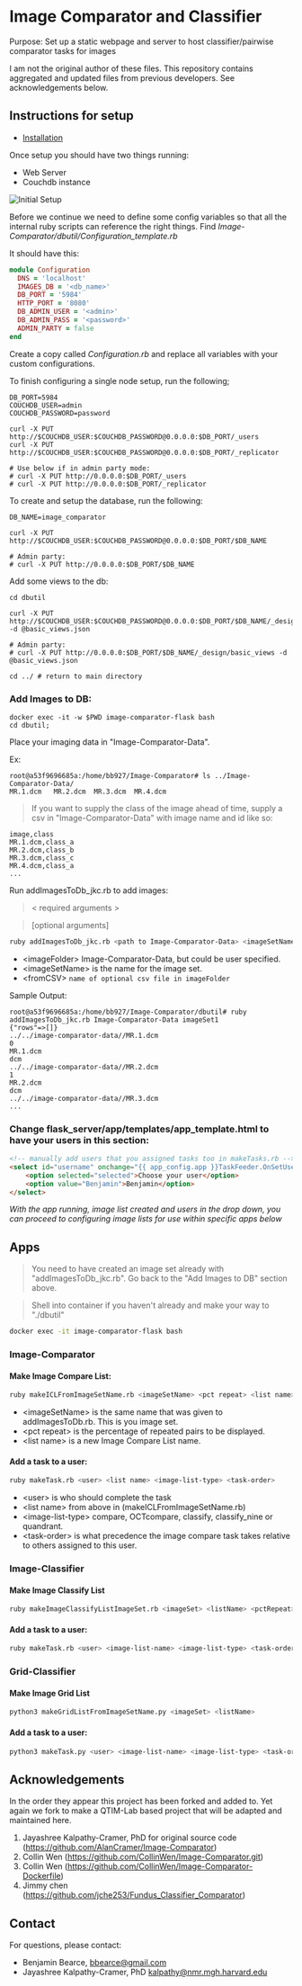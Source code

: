 # Image Comparator and Classifier

Purpose: Set up a static webpage and server to host classifier/pairwise comparator tasks for images 

I am not the original author of these files. This repository contains aggregated and updated files from previous developers. See acknowledgements below.


## Instructions for setup

* [Installation](https://github.com/QTIM-Lab/Image-Comparator/tree/master/Image-Comparator-Dockerfiles)

Once setup you should have two things running:
* Web Server
* Couchdb instance

![Initial Setup](./readme_images/initial_setup.jpg)


Before we continue we need to define some config variables so that all the internal ruby scripts can reference the right things. Find *Image-Comparator/dbutil/Configuration_template.rb*

It should have this:

```ruby
module Configuration
  DNS = 'localhost'
  IMAGES_DB = '<db_name>'
  DB_PORT = '5984'
  HTTP_PORT = '8080'
  DB_ADMIN_USER = '<admin>'
  DB_ADMIN_PASS = '<password>'
  ADMIN_PARTY = false
end
```

Create a copy called *Configuration.rb* and replace all variables with your custom configurations.


To finish configuring a single node setup, run the following;
```
DB_PORT=5984
COUCHDB_USER=admin
COUCHDB_PASSWORD=password

curl -X PUT http://$COUCHDB_USER:$COUCHDB_PASSWORD@0.0.0.0:$DB_PORT/_users
curl -X PUT http://$COUCHDB_USER:$COUCHDB_PASSWORD@0.0.0.0:$DB_PORT/_replicator

# Use below if in admin party mode:
# curl -X PUT http://0.0.0.0:$DB_PORT/_users
# curl -X PUT http://0.0.0.0:$DB_PORT/_replicator
```

To create and setup the database, run the following:
```
DB_NAME=image_comparator 

curl -X PUT http://$COUCHDB_USER:$COUCHDB_PASSWORD@0.0.0.0:$DB_PORT/$DB_NAME

# Admin party:
# curl -X PUT http://0.0.0.0:$DB_PORT/$DB_NAME
```

Add some views to the db:
```
cd dbutil

curl -X PUT http://$COUCHDB_USER:$COUCHDB_PASSWORD@0.0.0.0:$DB_PORT/$DB_NAME/_design/basic_views -d @basic_views.json

# Admin party:
# curl -X PUT http://0.0.0.0:$DB_PORT/$DB_NAME/_design/basic_views -d @basic_views.json

cd ../ # return to main directory
```

### Add Images to DB:

```
docker exec -it -w $PWD image-comparator-flask bash
cd dbutil;
```

Place your imaging data in "Image-Comparator-Data". 

Ex:
```
root@a53f9696685a:/home/bb927/Image-Comparator# ls ../Image-Comparator-Data/
MR.1.dcm   MR.2.dcm  MR.3.dcm  MR.4.dcm
```


> If you want to supply the class of the image ahead of time, supply a csv in "Image-Comparator-Data" with image name and id like so:
```
image,class
MR.1.dcm,class_a
MR.2.dcm,class_b
MR.3.dcm,class_c
MR.4.dcm,class_a
...
```

Run addImagesToDb_jkc.rb to add images:

> < required arguments >

> [optional arguments]
```bash
ruby addImagesToDb_jkc.rb <path to Image-Comparator-Data> <imageSetName> [<fromCSV>]
```

* \<imageFolder> Image-Comparator-Data, but could be user specified.  
* \<imageSetName> is the name for the image set.  
* \<fromCSV> ```name of optional csv file in imageFolder```

Sample Output:
```
root@a53f9696685a:/home/bb927/Image-Comparator/dbutil# ruby addImagesToDb_jkc.rb Image-Comparator-Data imageSet1
{"rows"=>[]}
../../image-comparator-data//MR.1.dcm
0
MR.1.dcm
dcm
../../image-comparator-data//MR.2.dcm
1
MR.2.dcm
dcm
../../image-comparator-data//MR.3.dcm
...
```

### Change flask_server/app/templates/app_template.html to have your users in this section:

```html
<!-- manually add users that you assigned tasks too in makeTasks.rb -->
<select id="username" onchange="{{ app_config.app }}TaskFeeder.OnSetUser(this.value)">
    <option selected="selected">Choose your user</option>
    <option value="Benjamin">Benjamin</option>
</select>
```

*With the app running, image list created and users in the drop down, you can proceed to configuring image lists for use within specific apps below*

## Apps

> You need to have created an image set already with "addImagesToDb_jkc.rb". Go back to the "Add Images to DB" section above.

> Shell into container if you haven't already and make your way to "./dbutil"
```bash
docker exec -it image-comparator-flask bash
```

### Image-Comparator

#### Make Image Compare List:

```bash
ruby makeICLFromImageSetName.rb <imageSetName> <pct repeat> <list name>
```

* \<imageSetName> is the same name that was given to addImagesToDb.rb. This is you image set.  
* \<pct repeat> is the percentage of repeated pairs to be displayed.  
* \<list name> is a new Image Compare List name.  

#### Add a task to a user:

```bash
ruby makeTask.rb <user> <list name> <image-list-type> <task-order>
```

* \<user> is who should complete the task  
* \<list name> <list name> from above in (makeICLFromImageSetName.rb)  
* \<image-list-type> compare, OCTcompare, classify, classify_nine or quandrant.  
* \<task-order> is what precedence the image compare task takes relative to others assigned to this user.  


### Image-Classifier

#### Make Image Classify List
```bash
ruby makeImageClassifyListImageSet.rb <imageSet> <listName> <pctRepeat>
```

#### Add a task to a user:
```bash
ruby makeTask.rb <user> <image-list-name> <image-list-type> <task-order> [<description>]
```

### Grid-Classifier

#### Make Image Grid List
```bash
python3 makeGridListFromImageSetName.py <imageSet> <listName>
```

#### Add a task to a user:
```bash
python3 makeTask.py <user> <image-list-name> <image-list-type> <task-order> [<description>]
```

## Acknowledgements

In the order they appear this project has been forked and added to. Yet again we fork to make a QTIM-Lab based project that will be adapted and maintained here.

1. Jayashree Kalpathy-Cramer, PhD for original source code (https://github.com/AlanCramer/Image-Comparator)  
2. Collin Wen (https://github.com/CollinWen/Image-Comparator.git)  
3. Collin Wen (https://github.com/CollinWen/Image-Comparator-Dockerfile)  
4. Jimmy chen (https://github.com/jche253/Fundus_Classifier_Comparator)  


## Contact
For questions, please contact:
* Benjamin Bearce, bbearce@gmail.com  
* Jayashree Kalpathy-Cramer, PhD kalpathy@nmr.mgh.harvard.edu  

